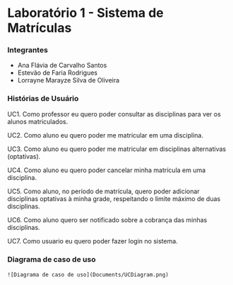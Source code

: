 # Laboratório 1 - Sistema de Matrículas 

### Integrantes
- Ana Flávia de Carvalho Santos
- Estevão de Faria Rodrigues
- Lorrayne Marayze Silva de Oliveira


### Histórias de Usuário

UC1. Como professor eu quero poder consultar as disciplinas para ver os alunos matriculados.

UC2. Como aluno eu quero poder me matricular em uma disciplina.

UC3. Como aluno eu quero poder me matricular em disciplinas alternativas (optativas).

UC4. Como aluno eu quero poder cancelar minha matrícula em uma disciplina.

UC5. Como aluno, no período de matrícula, quero poder adicionar disciplinas optativas à minha grade, respeitando o limite máximo de duas disciplinas.

UC6. Como aluno quero ser notificado sobre a cobrança das minhas disciplinas.

UC7. Como usuario eu quero poder fazer login no sistema.

### Diagrama de caso de uso
    ![Diagrama de caso de uso](Documents/UCDiagram.png)

